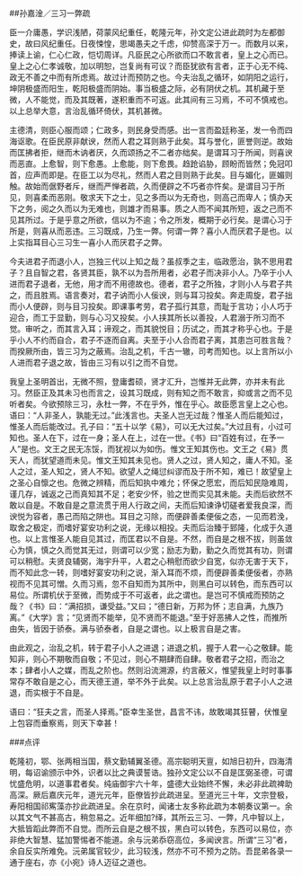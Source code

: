 ##孙嘉淦／三习一弊疏

臣一介庸愚，学识浅陋，荷蒙风纪重任，乾隆元年，孙文定公进此疏时为左都御史，故曰风纪重任。日夜悚惶，思竭愚夫之千虑，仰赞高深于万一。而数月以来，捧读上谕，仁心仁政，恺切周详。凡臣民之心所欲而口不敢言者，皇上之心而已。皇上之心仁孝诚敬，加以明恕，岂复尚有可议？而臣犹欲有言者，正于心无不纯、政无不善之中而有所虑焉。故过计而预防之也。今夫治乱之循环，如阴阳之运行，坤阴极盛而阳生，乾阳极盛而阴始。事当极盛之际，必有阴伏之机。其机藏于至微，人不能觉，而及其既著，遂积重而不可返。此其间有三习焉，不可不慎戒也。以上总举大意，言治乱循环倚伏，其机甚微。



主德清，则臣心服而颂；仁政多，则民身受而感。出一言而盈廷称圣，发一令而四海讴歌。在臣民原非献谀，然而人君之耳则熟于此矣。耳与誉化，匪誉则逆。故始而匡拂者拒，继而木讷者厌，久而颂扬之不二者亦绌矣。是谓耳习于所闻，则喜谀而恶直。上愈智，则下愈愚。上愈能，则下愈畏。趋跄谄胁，顾盼而皆然；免冠叩首，应声而即是。在臣工以为尽礼，然而人君之目则熟于此矣。目与媚化，匪媚则触。故始而倨野者斥，继而严惮者疏，久而便辟之不巧者亦忤矣。是谓目习于所见，则喜柔而恶刚。敬求天下之士，见之多而以为无奇也，则高己而卑人；慎办天下之务，阅之久而以为无难也，则雄才而易事。质之人而不闻其所短，返之己而不见其所过。于是乎意之所欲，信以为不逾；令之所发，概期于必行矣。是谓心习于所是，则喜从而恶违。三习既成，乃生一弊。何谓一弊？喜小人而厌君子是也。以上实指耳目心三习生一喜小人而厌君子之弊。



今夫进君子而退小人，岂独三代以上知之哉？虽叔季之主，临政愿治，孰不思用君子？且自智之君，各贤其臣，孰不以为吾所用者，必君子而决非小人。乃卒于小人进而君子退者，无他，用才而不用德故也。德者，君子之所独，才则小人与君子共之，而且胜焉。语言奏对，君子讷而小人佞谀，则与耳习投矣。奔走周旋，君子拙而小人便辟，则与目习投矣。即课事考劳，君子孤行其意，而耻于言功；小人巧于迎合，而工于显勤，则与心习又投矣。小人挟其所长以善投，人君溺于所习而不觉。审听之，而其言入耳；谛观之，而其貌悦目；历试之，而其才称乎心也。于是乎小人不约而自合，君子不逐而自离。夫至于小人合而君子离，其患岂可胜言哉？而揆厥所由，皆三习为之蔽焉。治乱之机，千古一辙，司考而知也。以上言所以小人进而君子退之故，皆由三习有以引之而不自觉。



我皇上圣明首出，无微不照，登庸耆硕，贤才汇升，岂惟并无此弊，亦并未有此习。然臣正及其未习也而言之，设其习既成，则有知之而不敢言，抑或言之而不见听者矣。今欲预除三习，永杜一弊，不在乎外，惟在乎心。故臣愿言皇上之心也。语曰：“人非圣人，孰能无过。”此浅言也。夫圣人岂无过哉？惟圣人而后能知过，惟圣人而后能改过。孔子曰：“五十以学《易》，可以无大过矣。”大过且有，小过可知也。圣人在下，过在一身；圣人在上，过在一世。《书》曰“百姓有过，在予一人”是也。文王之民无冻馁，而犹视以为如伤。惟文王知其伤也。文王之《易》贯天人，而犹望道而未见。惟文王知其未见也。贤人之过，贤人知之，庸人不知。圣人之过，圣人知之，贤人不知。欲望人之绳愆纠谬而及于所不知，难已！故望皇上之圣心自懔之也。危微之辨精，而后知执中难允；怀保之愿宏，而后知民隐难周，谨几存，诚返之己而真知其不足；老安少怀，验之世而实见其未能。夫而后欲然不敢以自是。不敢自是之意流贯于用人行政之间，夫而后知谏诤切磋者爱我良深，而谀悦为容者，愚己而陷之阱也。耳目之习除，而便辟善柔便佞之态，一见而若浼，取舍之极定，而嗜好宴安功利之说，无缘以相投。夫而后治臻于郅隆，化成于久道也。以上言惟圣人能自见其过，而匡君以不自是。不然，而自是之根不拔，则虽敛心为慎，慎之久而觉其无过，则谓可以少宽；励志为勤，勤之久而觉其有功，则谓可以稍慰。夫贤良辅弼，海宇升平，人君之心稍慰而欲少自宽，似亦无害于天下，而不知此念一转，则嗜好宴安功利之说，渐入耳而不烦，而便辟善柔便佞者，亦熟视而不见其可憎。久而习焉，忽不自知而为其所中，则黑白可以转色，而东西可以易位。所谓机伏于至微，而势成于不可返者，此之谓也。是岂可不慎戒而预防之哉？《书》曰：“满招损，谦受益。”又曰；“德日新，万邦为怀；志自满，九族乃离。”《大学》言；“见贤而不能举，见不贤而不能退。”至于好恶拂人之性，而推所由失，皆因于骄泰。满与骄泰者，自是之谓也。以上极言自是之害。



由此观之，治乱之机，转于君子小人之进退；进退之机，握于人君一心之敬肆。能知非，则心不期敬而自敬；不见过，则心不期肆而自肆。敬者君子之招，而治之本；肆者小人之媒，而乱之阶也。然则沿流溯源，约言蔽义，惟望我皇上时时事事常存不敢自是之心，而天德王道，举不外于此矣。以上总言治乱原于君子小人之进退，而实根于不自是。

语曰：“狂夫之言，而圣人择焉。”臣幸生圣世，昌言不讳，故敢竭其狂瞽，伏惟皇上包容而垂察焉，则天下幸甚！

###点评

乾隆初，鄂、张两相当国，蔡文勤辅翼圣德。高宗聪明天亶，如旭日初升，四海清明，每诏谕颁示中外，识者以比之典谟誓诰。独孙文定公以不自是匡弼圣德，可谓忧盛危明，以道事君者矣。纯庙御宇六十年，盛德大业始终不懈，未必非此疏裨助高深。厥后嘉庆元年，道光元年，臣僚皆抄此疏进呈。至道光三十年，文宗登极，寿阳相国祁寯藻亦抄此疏进呈。余在京时，闻诸士友多称此疏为本朝奏议第一。余以其文气不甚高古，稍忽易之。近年细加?绎，其所云三习、一弊，凡中智以上，大抵皆蹈此弊而不自觉。而所云自是之根不拔，黑白可以转色，东西可以易位，亦非绝大智慧、猛加警惕者不能道。余与沅弟忝窃高位，多闻谀言。所谓“三习”者，余自反实所难免。沅弟属官较少，此习较浅，然亦不可不预为之防。吾昆弟各录一通于座右，亦《小宛》诗人迈征之道也。